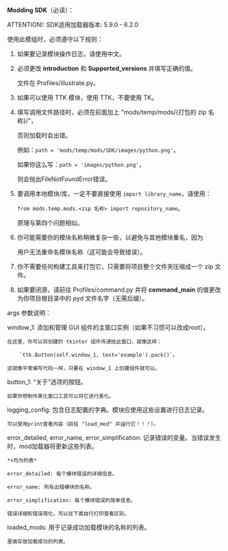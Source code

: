 **Modding SDK**（必读）：

ATTENTION!: SDK适用加载器版本: 5.9.0 - 6.2.0

使用此模组时，必须遵守以下规则：

1. 如果要记录模块操作日志，请使用中文。

2. 必须更改 __introduction__ 和 __Supported_versions__ 并填写正确的值。

   文件在 Profiles/illustrate.py。

4. 如果可以使用 TTK 模块，使用 TTK，不要使用 TK。

5. 填写调用文件路径时，必须在前面加上 "mods/temp/mods/{打包的 zip 名称}/"，

    否则加载时会出错。

    例如：`path = 'mods/temp/mods/SDK/images/python.png'`。

    如果你这么写：`path = 'images/python.png'`，

    则会抛出FileNotFoundError错误。

7. 要调用本地模块/库，一定不要直接使用 `import library_name`，请使用：

    `from mods.temp.mods.<zip 名称> import repository_name`。

    原理与第四个问题相似。

9. 你可能需要你的模块名称稍微复杂一些，以避免与其他模块重名，因为

    用户无法重命名模块名称（这可能会导致错误）。

11. 你不需要任何构建工具来打包它，只需要将项目整个文件夹压缩成一个 zip 文件。

12. 如果要闭源，请前往 Profiles/command.py 并将 __command_main__ 的值更改为你项目根目录中的 pyd 文件名字（无需后缀）。

args 参数说明：

window_1: 添加和管理 GUI 组件的主窗口实例（如果不习惯可以改成root）。

    在这里，你可以将创建的 tkinter 组件传递给此窗口，就像这样：
    
        `ttk.Button(self.window_1, text='example').pack()`。
    
    这就像平常编写代码一样，只要在 window_1 上创建组件就可以。

button_1: “关于”选项的按钮。

    如果你想制作美化窗口工具可以将它进行美化。

logging_config: 包含日志配置的字典。模块应使用这些设置进行日志记录。

    可以使用print查看内容（前往 "load_mod" 并运行它！！！）。

error_detailed, error_name, error_simplification: 记录错误的变量。当错误发生时，mod加载器将更新这些列表。

    *⬇均为列表*
    
    error_detailed: 每个模块错误的详细信息。
    
    error_name: 所有出错模块的名称。
    
    error_simplification: 每个模块错误的简单信息。

    错误详细和错误简化，可以在下面自行打印查看区别。

loaded_mods: 用于记录成功加载模块的名称的列表。
    
    里面存放加载成功的列表。
